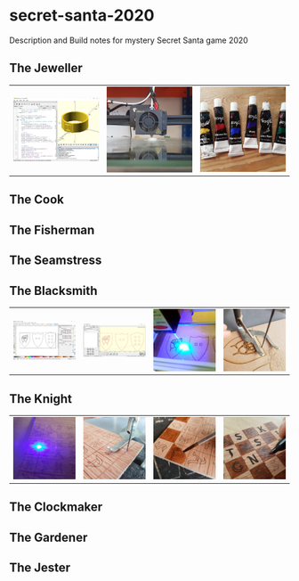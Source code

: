# secret-santa-2020
Description and Build notes for mystery Secret Santa game 2020

## The Jeweller

| | | |
| --- | --- | --- |
| <img src="photos/jeweller_openscad.jpg" width="200"> | <img src="photos/jeweller_1.jpg" width="200"> | <img src="photos/jeweller_2.jpg" width="200"> |

## The Cook

## The Fisherman

## The Seamstress

## The Blacksmith

| | | | |
| --- | --- | --- | --- |
| <img src="photos/armourer_inkscape.jpg" width="200"> | <img src="photos/armourer_lasergrbl.jpg" width="200"> | <img src="photos/armourer_1.jpg" width="200"> | <img src="photos/armourer_2.jpg" width="200"> |

## The Knight

| | | | |
| --- | --- | --- | --- |
| <img src="photos/knight_1.jpg" width="200"> | <img src="photos/knight_2.jpg" width="200"> | <img src="photos/knight_3.jpg" width="200"> | <img src="photos/knight_4.jpg" width="200"> |

## The Clockmaker

## The Gardener

## The Jester
